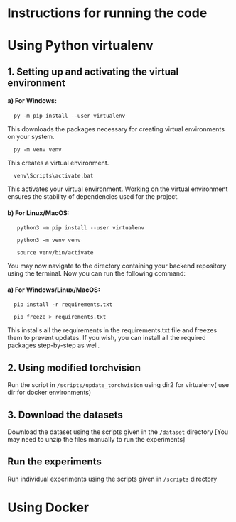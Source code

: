 # Instructions for running the code
# Using Python virtualenv

## 1. Setting up and activating the virtual environment
  
  #### a) For Windows: 
  ```
    py -m pip install --user virtualenv 
  ```
  This downloads the packages necessary for creating virtual environments on your system.
  ```  
    py -m venv venv 
  ```
  This creates a virtual environment.
  ```
    venv\Scripts\activate.bat
  ```
  This activates your virtual environment. Working on the virtual environment ensures the stability of dependencies used for the project.
  
  #### b) For Linux/MacOS:
  ```
     python3 -m pip install --user virtualenv
  ```
  ```
     python3 -m venv venv
  ```
  ```
     source venv/bin/activate
  ```

You may now navigate to the directory containing your backend repository using the terminal. Now you can run the following command:
  
  #### a) For Windows/Linux/MacOS:
  ```
    pip install -r requirements.txt
  ```
  ```
    pip freeze > requirements.txt
  ```
  
This installs all the requirements in the requirements.txt file and freezes them to prevent updates.
If you wish, you can install all the required packages step-by-step as well.

## 2. Using modified torchvision

Run the script in ```/scripts/update_torchvision``` using dir2 for virtualenv( use dir for docker environments)

## 3. Download the datasets

Download the dataset using the scripts given in the ```/dataset``` directory [You may need to unzip the files manually to run the experiments]

## Run the experiments
Run individual experiments using the scripts given in ```/scripts``` directory

# Using Docker
